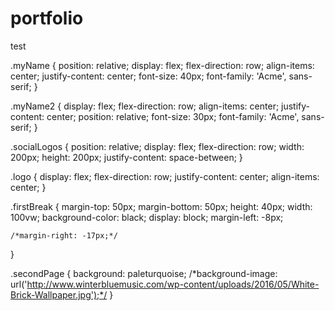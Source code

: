 # portfolio

test

.myName {
    position: relative;
    display: flex;
    flex-direction: row;
    align-items: center;
    justify-content: center;
    font-size: 40px;
    font-family: 'Acme', sans-serif;
}

.myName2 {
    display: flex;
    flex-direction: row;
    align-items: center;
    justify-content: center;
    position: relative;
    font-size: 30px;
    font-family: 'Acme', sans-serif;
}


.socialLogos {
	position: relative;
	display: flex;
	flex-direction: row;
	width: 200px;
	height: 200px;
	justify-content: space-between;
}

.logo {
	display: flex;
	flex-direction: row;
	justify-content: center;
	align-items: center;
}

.firstBreak {
	margin-top: 50px;
    margin-bottom: 50px;
    height: 40px;
    width: 100vw;
    background-color: black;
    display: block;
    margin-left: -8px;

    /*margin-right: -17px;*/
}

.secondPage {
	background: paleturquoise;
	/*background-image: url('http://www.winterbluemusic.com/wp-content/uploads/2016/05/White-Brick-Wallpaper.jpg');*/
}
